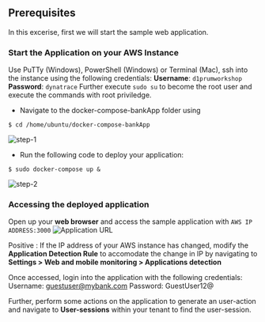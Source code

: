 ## Prerequisites
In this excerise, first we will start the sample web application.

### Start the Application on your AWS Instance

Use PuTTy (Windows), PowerShell (Windows) or Terminal (Mac), ssh into the instance using the following credentials:
**Username**: `d1prumworkshop`
**Password**:  `dynatrace`
Further execute `sudo su` to become the root user and execute the commands with root priviledge.

* Navigate to the docker-compose-bankApp folder using
```
$ cd /home/ubuntu/docker-compose-bankApp
```
![step-1](../../../asset../../../assets/images/pre-step-1.png)

* Run the following code to deploy your application:
```
$ sudo docker-compose up &
```
![step-2](../../../asset../../../assets/images/pre-step-2.png)

### Accessing the deployed application
Open up your **web browser** and access the sample application with `AWS IP ADDRESS:3000`
![Application URL](../../../asset../../../assets/images/application-access.png)

Positive
: If the IP address of your AWS instance has changed, modify the **Application Detection Rule** to accomodate the change in IP by navigating to **Settings > Web and mobile monitoring > Applications detection**

Once accessed, login into the application with the following credentials:
Username: guestuser@mybank.com
Password: GuestUser12@

Further, perform some actions on the application to generate an user-action and navigate to **User-sessions** within your tenant to find the user-session.

<!-- ------------------------ -->
